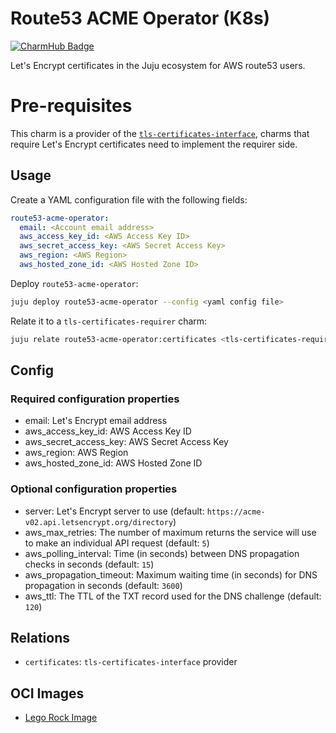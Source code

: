 # Route53 ACME Operator (K8s)
[![CharmHub Badge](https://charmhub.io/route53-acme-operator/badge.svg)](https://charmhub.io/route53-acme-operator)

Let's Encrypt certificates in the Juju ecosystem for AWS route53 users.

# Pre-requisites

This charm is a provider of the [`tls-certificates-interface`](https://github.com/canonical/tls-certificates-interface), 
charms that require Let's Encrypt certificates need to implement the requirer side.

## Usage

Create a YAML configuration file with the following fields:

```yaml
route53-acme-operator:
  email: <Account email address>
  aws_access_key_id: <AWS Access Key ID>
  aws_secret_access_key: <AWS Secret Access Key>
  aws_region: <AWS Region>
  aws_hosted_zone_id: <AWS Hosted Zone ID>
```

Deploy `route53-acme-operator`:

```bash
juju deploy route53-acme-operator --config <yaml config file>
```

Relate it to a `tls-certificates-requirer` charm:

```bash
juju relate route53-acme-operator:certificates <tls-certificates-requirer>
````

## Config

### Required configuration properties

- email: Let's Encrypt email address
- aws_access_key_id: AWS Access Key ID
- aws_secret_access_key: AWS Secret Access Key
- aws_region: AWS Region
- aws_hosted_zone_id: AWS Hosted Zone ID

### Optional configuration properties

- server: Let's Encrypt server to use (default: `https://acme-v02.api.letsencrypt.org/directory`)
- aws_max_retries: The number of maximum returns the service will use to make an individual API request (default: `5`)
- aws_polling_interval: Time (in seconds) between DNS propagation checks in seconds (default: `15`)
- aws_propagation_timeout: Maximum waiting time (in seconds) for DNS propagation in seconds (default: `3600`)
- aws_ttl: The TTL of the TXT record used for the DNS challenge (default: `120`)

## Relations

- `certificates`: `tls-certificates-interface` provider

## OCI Images

-  [Lego Rock Image](https://github.com/canonical/lego-rock)
